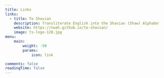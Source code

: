 ```yaml
---
title: Links
links:
  - title: To Shavian
    description: Transliterate English into the Shavian (Shaw) Alphabet.
    website: https://nwah.github.io/to-shavian/
    image: ts-logo-128.jpg
menu:
    main: 
        weight: -50
        params:
            icon: link

comments: false
readingTime: false
---
```

